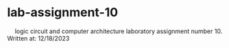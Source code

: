 # lab-assignment-10
&emsp; logic circuit and computer architecture laboratory assignment number 10.<br/>
Written at: 12/18/2023
